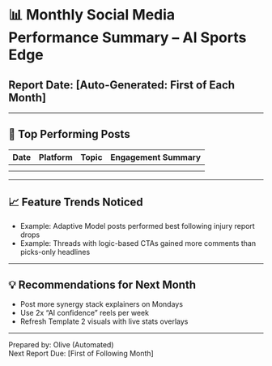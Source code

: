 # 📊 Monthly Social Media Performance Summary – AI Sports Edge

## Report Date: [Auto-Generated: First of Each Month]

---

## 📅 Top Performing Posts
| Date | Platform | Topic | Engagement Summary |
|------|----------|-------|---------------------|
|      |          |       |                     |
|      |          |       |                     |

---

## 📈 Feature Trends Noticed
- Example: Adaptive Model posts performed best following injury report drops
- Example: Threads with logic-based CTAs gained more comments than picks-only headlines

---

## 💡 Recommendations for Next Month
- Post more synergy stack explainers on Mondays
- Use 2x “AI confidence” reels per week
- Refresh Template 2 visuals with live stats overlays

---

Prepared by: Olive (Automated)  
Next Report Due: [First of Following Month]
